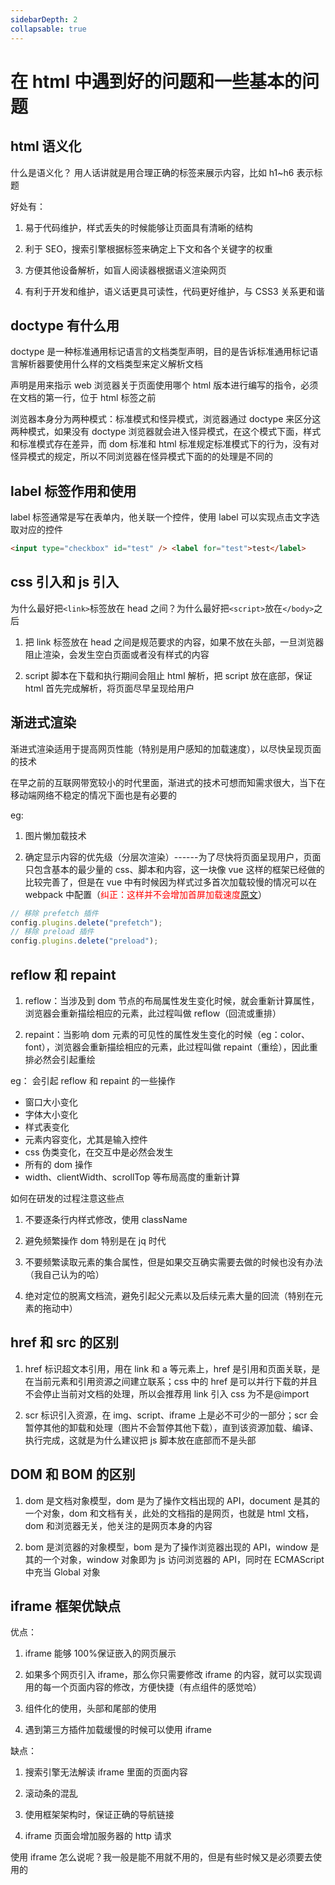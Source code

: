 ```yaml
---
sidebarDepth: 2
collapsable: true
---
```


# 在 html 中遇到好的问题和一些基本的问题

## html 语义化

什么是语义化？ 用人话讲就是用合理正确的标签来展示内容，比如 h1~h6 表示标题

好处有：

1. 易于代码维护，样式丢失的时候能够让页面具有清晰的结构

2. 利于 SEO，搜索引擎根据标签来确定上下文和各个关键字的权重

3. 方便其他设备解析，如盲人阅读器根据语义渲染网页

4. 有利于开发和维护，语义话更具可读性，代码更好维护，与 CSS3 关系更和谐

## doctype 有什么用

doctype 是一种标准通用标记语言的文档类型声明，目的是告诉标准通用标记语言解析器要使用什么样的文档类型来定义解析文档

声明是用来指示 web 浏览器关于页面使用哪个 html 版本进行编写的指令，必须在文档的第一行，位于 html 标签之前

浏览器本身分为两种模式：标准模式和怪异模式，浏览器通过 doctype 来区分这两种模式，如果没有 doctype 浏览器就会进入怪异模式，在这个模式下面，样式和标准模式存在差异，而 dom 标准和 html 标准规定标准模式下的行为，没有对怪异模式的规定，所以不同浏览器在怪异模式下面的的处理是不同的

## label 标签作用和使用

label 标签通常是写在表单内，他关联一个控件，使用 label 可以实现点击文字选取对应的控件

```html
<input type="checkbox" id="test" /> <label for="test">test</label>
```

## css 引入和 js 引入

为什么最好把`<link>`标签放在 head 之间？为什么最好把`<script>`放在`</body>`之后

1. 把 link 标签放在 head 之间是规范要求的内容，如果不放在头部，一旦浏览器阻止渲染，会发生空白页面或者没有样式的内容

2. script 脚本在下载和执行期间会阻止 html 解析，把 script 放在底部，保证 html 首先完成解析，将页面尽早呈现给用户

## 渐进式渲染

渐进式渲染适用于提高网页性能（特别是用户感知的加载速度），以尽快呈现页面的技术

在早之前的互联网带宽较小的时代里面，渐进式的技术可想而知需求很大，当下在移动端网络不稳定的情况下面也是有必要的

eg:

1. 图片懒加载技术

2. 确定显示内容的优先级（分层次渲染）------为了尽快将页面呈现用户，页面只包含基本的最少量的 css、脚本和内容，这一块像 vue 这样的框架已经做的比较完善了，但是在 vue 中有时候因为样式过多首次加载较慢的情况可以在 webpack 中配置（<font color=red>纠正：这样并不会增加首屏加载速度[原文](https://cli.vuejs.org/zh/guide/html-and-static-assets.html#preload)</font>）

```js
// 移除 prefetch 插件
config.plugins.delete("prefetch");
// 移除 preload 插件
config.plugins.delete("preload");
```

## reflow 和 repaint

1. reflow：当涉及到 dom 节点的布局属性发生变化时候，就会重新计算属性，浏览器会重新描绘相应的元素，此过程叫做 reflow（回流或重排）

2. repaint：当影响 dom 元素的可见性的属性发生变化的时候（eg：color、font），浏览器会重新描绘相应的元素，此过程叫做 repaint（重绘），因此重排必然会引起重绘

eg： 会引起 reflow 和 repaint 的一些操作

- 窗口大小变化
- 字体大小变化
- 样式表变化
- 元素内容变化，尤其是输入控件
- css 伪类变化，在交互中是必然会发生
- 所有的 dom 操作
- width、clientWidth、scrollTop 等布局高度的重新计算

如何在研发的过程注意这些点

1. 不要逐条行内样式修改，使用 className

2. 避免频繁操作 dom 特别是在 jq 时代

3. 不要频繁读取元素的集合属性，但是如果交互确实需要去做的时候也没有办法（我自己认为的哈）

4. 绝对定位的脱离文档流，避免引起父元素以及后续元素大量的回流（特别在元素的拖动中）

## href 和 src 的区别

1. href 标识超文本引用，用在 link 和 a 等元素上，href 是引用和页面关联，是在当前元素和引用资源之间建立联系；css 中的 href 是可以并行下载的并且不会停止当前对文档的处理，所以会推荐用 link 引入 css 为不是@import

2. scr 标识引入资源，在 img、script、iframe 上是必不可少的一部分；scr 会暂停其他的卸载和处理（图片不会暂停其他下载），直到该资源加载、编译、执行完成，这就是为什么建议把 js 脚本放在底部而不是头部

## DOM 和 BOM 的区别

1. dom 是文档对象模型，dom 是为了操作文档出现的 API，document 是其的一个对象，dom 和文档有关，此处的文档指的是网页，也就是 html 文档，dom 和浏览器无关，他关注的是网页本身的内容

2. bom 是浏览器的对象模型，bom 是为了操作浏览器出现的 API，window 是其的一个对象，window 对象即为 js 访问浏览器的 API，同时在 ECMAScript 中充当 Global 对象

## iframe 框架优缺点

优点：

1. iframe 能够 100%保证嵌入的网页展示

2. 如果多个网页引入 iframe，那么你只需要修改 iframe 的内容，就可以实现调用的每一个页面内容的修改，方便快捷（有点组件的感觉哈）

3. 组件化的使用，头部和尾部的使用

4. 遇到第三方插件加载缓慢的时候可以使用 iframe

缺点：

1. 搜索引擎无法解读 iframe 里面的页面内容

2. 滚动条的混乱

3. 使用框架架构时，保证正确的导航链接

4. iframe 页面会增加服务器的 http 请求

使用 iframe 怎么说呢？我一般是能不用就不用的，但是有些时候又是必须要去使用的

<back-to-top />

<gitask />
